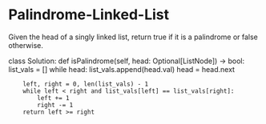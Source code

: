 # Palindrome-Linked-List
Given the head of a singly linked list, return true if it is a  palindrome  or false otherwise.   

class Solution:
    def isPalindrome(self, head: Optional[ListNode]) -> bool:
        list_vals = []
        while head:
            list_vals.append(head.val)
            head = head.next
        
        left, right = 0, len(list_vals) - 1
        while left < right and list_vals[left] == list_vals[right]:
            left += 1
            right -= 1
        return left >= right
